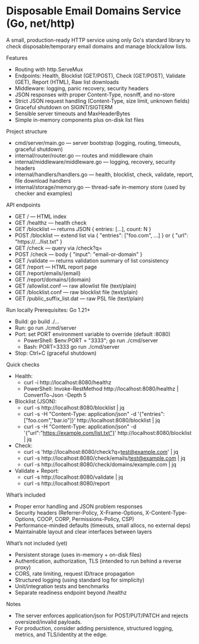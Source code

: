 # Disposable Email Domains Service (Go, net/http)

A small, production-ready HTTP service using only Go's standard library to check disposable/temporary email domains and manage block/allow lists.

Features
- Routing with http.ServeMux
- Endpoints: Health, Blocklist (GET/POST), Check (GET/POST), Validate (GET), Report (HTML), Raw list downloads
- Middleware: logging, panic recovery, security headers
- JSON responses with proper Content-Type, nosniff, and no-store
- Strict JSON request handling (Content-Type, size limit, unknown fields)
- Graceful shutdown on SIGINT/SIGTERM
- Sensible server timeouts and MaxHeaderBytes
- Simple in-memory components plus on-disk list files

Project structure
- cmd/server/main.go — server bootstrap (logging, routing, timeouts, graceful shutdown)
- internal/router/router.go — routes and middleware chain
- internal/middleware/middleware.go — logging, recovery, security headers
- internal/handlers/handlers.go — health, blocklist, check, validate, report, file download handlers
- internal/storage/memory.go — thread-safe in-memory store (used by checker and examples)

API endpoints
- GET  /            — HTML index
- GET  /healthz     — health check
- GET  /blocklist   — returns JSON { entries: [...], count: N }
- POST /blocklist   — extend list via { "entries": ["foo.com", ...] } or { "url": "https://.../list.txt" }
- GET  /check       — query via /check?q=<email-or-domain>
- POST /check       — body { "input": "email-or-domain" }
- GET  /validate    — returns validation summary of list consistency
- GET  /report      — HTML report page
- GET  /report/emails/{email}
- GET  /report/domains/{domain}
- GET  /allowlist.conf            — raw allowlist file (text/plain)
- GET  /blocklist.conf            — raw blocklist file (text/plain)
- GET  /public_suffix_list.dat    — raw PSL file (text/plain)

Run locally
Prerequisites: Go 1.21+

- Build: go build ./...
- Run:   go run ./cmd/server
- Port:  set PORT environment variable to override (default :8080)
  - PowerShell: $env:PORT = "3333"; go run ./cmd/server
  - Bash:       PORT=3333 go run ./cmd/server
- Stop:  Ctrl+C (graceful shutdown)

Quick checks
- Health:
  - curl -i http://localhost:8080/healthz
  - PowerShell: Invoke-RestMethod http://localhost:8080/healthz | ConvertTo-Json -Depth 5
- Blocklist (JSON):
  - curl -s http://localhost:8080/blocklist | jq
  - curl -s -H "Content-Type: application/json" -d '{"entries":["foo.com","bar.io"]}' http://localhost:8080/blocklist | jq
  - curl -s -H "Content-Type: application/json" -d '{"url":"https://example.com/list.txt"}' http://localhost:8080/blocklist | jq
- Check:
  - curl -s 'http://localhost:8080/check?q=test@example.com' | jq
  - curl -s http://localhost:8080/check/emails/test@example.com | jq
  - curl -s http://localhost:8080/check/domains/example.com | jq
- Validate + Report:
  - curl -s http://localhost:8080/validate | jq
  - curl -s http://localhost:8080/report

What’s included
- Proper error handling and JSON problem responses
- Security headers (Referrer-Policy, X-Frame-Options, X-Content-Type-Options, COOP, CORP, Permissions-Policy, CSP)
- Performance-minded defaults (timeouts, small allocs, no external deps)
- Maintainable layout and clear interfaces between layers

What’s not included (yet)
- Persistent storage (uses in-memory + on-disk files)
- Authentication, authorization, TLS (intended to run behind a reverse proxy)
- CORS, rate limiting, request ID/trace propagation
- Structured logging (using standard log for simplicity)
- Unit/integration tests and benchmarks
- Separate readiness endpoint beyond /healthz

Notes
- The server enforces application/json for POST/PUT/PATCH and rejects oversized/invalid payloads.
- For production, consider adding persistence, structured logging, metrics, and TLS/identity at the edge.

